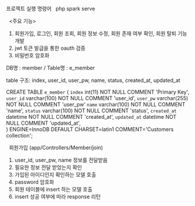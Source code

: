 프로젝트 실행 명령어 &nbsp;
php spark serve 

&nbsp;
<주요 기능>&nbsp;
1. 회원가입, 로그인, 회원 조회, 회원 정보 수정, 회원 존재 여부 확인, 회원 탈퇴 기능 개발&nbsp;
2. jwt 토큰 발급을 통한 oauth 검증&nbsp;
3. 비밀번호 암호화&nbsp;

DB명 : member / Table명 : e_member&nbsp;

table 구조: 
index, user_id, user_pw, name, status, created_at, updated_at&nbsp;
&nbsp;

CREATE TABLE `e_member` (
  `index` int(11) NOT NULL COMMENT 'Primary Key',
  `user_id` varchar(100) NOT NULL COMMENT 'user_id',
`user_pw` varchar(255) NOT NULL COMMENT 'user_pw’
`name` varchar(100) NOT NULL COMMENT 'name',
`status` varchar(100) NOT NULL COMMENT 'status',
`created_at` datetime NOT NULL COMMENT 'created_at',
`updated_at` datetime NOT NULL COMMENT 'updated_at',  
) ENGINE=InnoDB DEFAULT CHARSET=latin1 COMMENT='Customers collection';

&nbsp;
회원가입 (app/Controllers/Member/join) &nbsp;
1. user_id, user_pw, name 정보를 전달받음 &nbsp;
2. 필요한 정보 전달 받았는지 확인 &nbsp;
3. 가입된 아이디인지 확인하는 모델 호출 &nbsp;
4. password 암호화 &nbsp;
5. 회원 테이블에 insert 하는 모델 호출 &nbsp;
5. insert 성공 여부에 따라 response 리턴 &nbsp;

